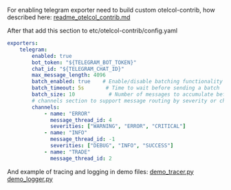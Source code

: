 
For enabling telegram exporter need to build custom otelcol-contrib, how described here:
[readme_otelcol_contrib.md](docs%2Freadme_otelcol_contrib.md)

After that add this section to etc/otelcol-contrib/config.yaml 

```yaml
exporters:
    telegram:  
        enabled: true  
        bot_token: "${TELEGRAM_BOT_TOKEN}"  
        chat_id: "${TELEGRAM_CHAT_ID}"  
        max_message_length: 4096  
        batch_enabled: true    # Enable/disable batching functionality  
        batch_timeout: 5s       # Time to wait before sending a batch  
        batch_size: 10           # Number of messages to accumulate before sending  
        # channels section to support message routing by severity or channel  
        channels:  
            - name: "ERROR"  
              message_thread_id: 4  
              severities: ["WARNING", "ERROR", "CRITICAL"]  
            - name: "INFO"  
              message_thread_id: -1  
              severities: ["DEBUG", "INFO", "SUCCESS"]  
            - name: "TRADE"  
              message_thread_id: 2
```
And example of tracing and logging in demo files:
 [demo_tracer.py](demo_tracer.py) [demo_logger.py](demo_logger.py)
